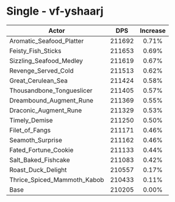 # Single - vf-yshaarj
| Actor | DPS | Increase |
|---|:---:|:---:|
|Aromatic_Seafood_Platter|211692|0.71%|
|Feisty_Fish_Sticks|211653|0.69%|
|Sizzling_Seafood_Medley|211619|0.67%|
|Revenge_Served_Cold|211513|0.62%|
|Great_Cerulean_Sea|211424|0.58%|
|Thousandbone_Tongueslicer|211405|0.57%|
|Dreambound_Augment_Rune|211369|0.55%|
|Draconic_Augment_Rune|211329|0.53%|
|Timely_Demise|211250|0.50%|
|Filet_of_Fangs|211171|0.46%|
|Seamoth_Surprise|211162|0.46%|
|Fated_Fortune_Cookie|211133|0.44%|
|Salt_Baked_Fishcake|211083|0.42%|
|Roast_Duck_Delight|210557|0.17%|
|Thrice_Spiced_Mammoth_Kabob|210433|0.11%|
|Base|210205|0.00%|
